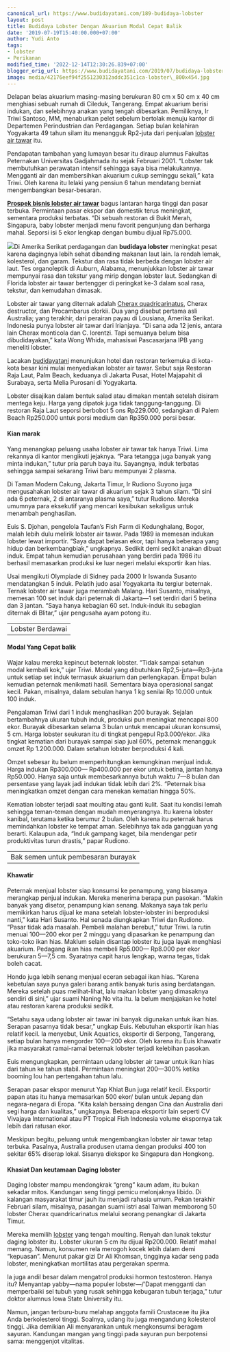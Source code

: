 ```yaml
---
canonical_url: https://www.budidayatani.com/189-budidaya-lobster
layout: post
title: Budidaya Lobster Dengan Akuarium Modal Cepat Balik
date: '2019-07-19T15:40:00.000+07:00'
author: Yudi Anto
tags:
- lobster
- Perikanan
modified_time: '2022-12-14T12:30:26.839+07:00'
blogger_orig_url: https://www.budidayatani.com/2019/07/budidaya-lobster-dengan-akuarium-modal.html
image: media/42176eef94f2551230312addc351c1ca-lobster\_800x454.jpg
---
```

Delapan belas akuarium masing-masing berukuran 80 cm x 50 cm x 40 cm menghiasi sebuah rumah di Cileduk, Tangerang. Empat akuarium berisi indukan, dan selebihnya anakan yang tengah dibesarkan. Pemiliknya, Ir Triwi Santoso, MM, menaburkan pelet sebelum bertolak menuju kantor di Departemen Perindustrian dan Perdagangan. Setiap bulan kelahiran Yogyakarta 49 tahun silam itu menangguk Rp2-juta dari penjualan [lobster air tawar](https://www.budidayatani.com/2019/07/analisis-ternak-lobster-air-tawar.html) itu.

Pendapatan tambahan yang lumayan besar itu diraup alumnus Fakultas Peternakan Universitas Gadjahmada itu sejak Februari 2001. “Lobster tak membutuhkan perawatan intensif sehingga saya bisa melakukannya. Mengganti air dan membersihkan akuarium cukup seminggu sekali,” kata Triwi. Oleh karena itu lelaki yang pensiun 6 tahun mendatang berniat mengembangkan besar-besaran.

**[Prospek bisnis lobster air tawar](https://www.budidayatani.com/2019/06/budidaya-lobster-di-lahan-sempit-dengan.html)** bagus lantaran harga tinggi dan pasar terbuka. Permintaan pasar ekspor dan domestik terus meningkat, sementara produksi terbatas. “Di sebuah restoran di Bukit Merah, Singapura, baby lobster menjadi menu favorit pengunjung dan berharga mahal. Seporsi isi 5 ekor lengkap dengan bumbu dijual Rp75.000.

[![](https://i2.wp.com/1.bp.blogspot.com/-uhChG6j7jMs/XTF-dNK_CVI/AAAAAAAADDg/vH2t6A_2FxUVPe2HXI5XyJvIafAhEVV9ACLcBGAs/s400/lobster_800x454.jpg?resize=400%2C226&ssl=1)](https://i1.wp.com/1.bp.blogspot.com/-uhChG6j7jMs/XTF-dNK_CVI/AAAAAAAADDg/vH2t6A_2FxUVPe2HXI5XyJvIafAhEVV9ACLcBGAs/s1600/lobster_800x454.jpg?ssl=1)Di Amerika Serikat perdagangan dan **budidaya lobster** meningkat pesat karena dagingnya lebih sehat dibanding makanan laut lain. Ia rendah lemak, kolesterol, dan garam. Tekstur dan rasa tidak berbeda dengan lobster air laut. Tes organoleptik di Auburn, Alabama, menunjukkan lobster air tawar mempunyai rasa dan tekstur yang mirip dengan lobster laut. Sedangkan di Florida lobster air tawar bertengger di peringkat ke-3 dalam soal rasa, tekstur, dan kemudahan dimasak.

Lobster air tawar yang diternak adalah [Cherax quadricarinatus](https://www.iucnredlist.org/species/4621/11041003), Cherax destructor, dan Procambarus clorkii. Dua yang disebut pertama asli Australia; yang terakhir, dari perairan payau di Lousiana, Amerika Serikat. Indonesia punya lobster air tawar dari Irianjaya. “Di sana ada 12 jenis, antara lain Cherax monticola dan C. lorentzi. Tapi semuanya belum bisa dibudidayakan,” kata Wong Whida, mahasiswi Pascasarjana IPB yang meneliti lobster.

Lacakan [budidayatani](https://www.budidayatani.com/) menunjukan hotel dan restoran terkemuka di kota-kota besar kini mulai menyediakan lobster air tawar. Sebut saja Restoran Raja Laut, Palm Beach, keduanya di Jakarta Pusat, Hotel Majapahit di Surabaya, serta Melia Purosani di Yogyakarta.

Lobster disajikan dalam bentuk salad atau dimakan mentah setelah disiram mentega keju. Harga yang dipatok juga tidak tanggung-tanggung. Di restoran Raja Laut seporsi berbobot 5 ons Rp229.000, sedangkan di Palem Beach Rp250.000 untuk porsi medium dan Rp350.000 porsi besar.

#### Kian marak

Yang menangkap peluang usaha lobster air tawar tak hanya Triwi. Lima rekannya di kantor mengikuti jejaknya. “Para tetangga juga banyak yang minta indukan,” tutur pria paruh baya itu. Sayangnya, induk terbatas sehingga sampai sekarang Triwi baru mempunyai 2 plasma.

Di Taman Modern Cakung, Jakarta Timur, Ir Rudiono Suyono juga mengusahakan lobster air tawar di akuarium sejak 3 tahun silam. “Di sini ada 6 peternak, 2 di antaranya plasma saya,” tutur Rudiono. Mereka umumnya para eksekutif yang mencari kesibukan sekaligus untuk menambah penghasilan.

Euis S. Djohan, pengelola Taufan’s Fish Farm di Kedunghalang, Bogor, malah lebih dulu melirik lobster air tawar. Pada 1989 ia memesan indukan lobster lewat importir. “Saya dapat belasan ekor, tapi hanya beberapa yang hidup dan berkembangbiak,” ungkapnya. Sedikit demi sedikit anakan dibuat induk. Empat tahun kemudian perusahaan yang berdiri pada 1986 itu berhasil memasarkan produksi ke luar negeri melalui eksportir ikan hias.

Usai mengikuti Olympiade di Sidney pada 2000 Ir Iswanda Susanto mendatangkan 5 induk. Pelatih judo asal Yogyakarta itu tergiur beternak. Ternak lobster air tawar juga merambah Malang. Hari Susanto, misalnya, memesan 100 set induk dari peternak di Jakarta—1 set terdiri dari 5 betina dan 3 jantan. “Saya hanya kebagian 60 set. Induk-induk itu sebagian diternak di Blitar,” ujar pengusaha ayam potong itu.



|  |
| --- |
| Lobster Berdawai |

#### Modal Yang Cepat balik

Wajar kalau mereka kepincut beternak lobster. “Tidak sampai setahun modal kembali kok,” ujar Triwi. Modal yang dibutuhkan Rp2,5-juta—Rp3-juta untuk setiap set induk termasuk akuarium dan perlengkapan. Empat bulan kemudian peternak menikmati hasil. Sementara biaya operasional sangat kecil. Pakan, misalnya, dalam sebulan hanya 1 kg senilai Rp 10.000 untuk 100 induk.

Pengalaman Triwi dari 1 induk menghasilkan 200 burayak. Sejalan bertambahnya ukuran tubuh induk, produksi pun meningkat mencapai 800 ekor. Burayak dibesarkan selama 3 bulan untuk mencapai ukuran konsumsi, 5 cm. Harga lobster seukuran itu di tingkat pengepul Rp3.000/ekor. Jika tingkat kematian dari burayak sampai siap jual 60%, peternak menangguk omzet Rp 1.200.000. Dalam setahun lobster berproduksi 4 kali.

Omzet sebesar itu belum memperhitungkan kemungkinan menjual induk. Harga indukan Rp300.000— Rp400.000 per ekor untuk betina, jantan hanya Rp50.000. Hanya saja untuk membesarkannya butuh waktu 7—8 bulan dan persentase yang layak jadi indukan tidak lebih dari 2%. “Peternak bisa meningkatkan omzet dengan cara menekan kematian hingga 50%.

Kematian lobster terjadi saat moulting atau ganti kulit. Saat itu kondisi lemah sehingga teman-teman dengan mudah menyerangnya. Itu karena lobster kanibal, terutama ketika berumur 2 bulan. Oleh karena itu peternak harus memindahkan lobster ke tempat aman. Selebihnya tak ada gangguan yang berarti. Kalaupun ada, “Induk gampang kaget, bila mendengar petir produktivitas turun drastis,” papar Rudiono.



|  |
| --- |
| Bak semen untuk pembesaran burayak |

#### Khawatir

Peternak menjual lobster siap konsumsi ke penampung, yang biasanya merangkap penjual indukan. Mereka menerima berapa pun pasokan. “Makin banyak yang disetor, penampung kian senang. Makanya saya tak perlu memikirkan harus dijual ke mana setelah lobster-lobster ini berproduksi nanti,” kata Hari Susanto. Hal senada diungkapkan Triwi dan Rudiono. “Pasar tidak ada masalah. Pembeli malahan berebut,” tutur Triwi. Ia rutin menuai 100—200 ekor per 2 minggu yang dipasarkan ke penampung dan toko-toko ikan hias. Maklum selain disantap lobster itu juga layak menghiasi akuarium. Pedagang ikan hias membeli Rp5.000— Rp8.000 per ekor berukuran 5—7,5 cm. Syaratnya capit harus lengkap, warna tegas, tidak boleh cacat.

Hondo juga lebih senang menjual eceran sebagai ikan hias. “Karena kebetulan saya punya galeri barang antik banyak turis asing berdatangan. Mereka setelah puas melihat-lihat, lalu makan lobster yang dimasaknya sendiri di sini,” ujar suami Naning No vita itu. Ia belum menjajakan ke hotel atau restoran karena produksi sedikit.

“Setahu saya udang lobster air tawar ini banyak digunakan untuk ikan hias. Serapan pasarnya tidak besar,” ungkap Euis. Kebutuhan eksportir ikan hias relatif kecil. Ia menyebut, Unik Aquatics, eksportir di Serpong, Tangerang, setiap bulan hanya mengorder 100—200 ekor. Oleh karena itu Euis khawatir jika masyarakat ramai-ramai beternak lobster terjadi kelebihan pasokan.

Euis mengungkapkan, permintaan udang lobster air tawar untuk ikan hias dari tahun ke tahun stabil. Permintaan meningkat 200—300% ketika booming lou han pertengahan tahun lalu.

Serapan pasar ekspor menurut Yap Khiat Bun juga relatif kecil. Eksportir papan atas itu hanya memasarkan 500 ekor/ bulan untuk Jepang dan negara-negara di Eropa. “Kita kalah bersaing dengan Cina dan Australia dari segi harga dan kualitas,” ungkapnya. Beberapa eksportir lain seperti CV Vivajaya International atau PT Tropical Fish Indonesia volume ekspornya tak lebih dari ratusan ekor.

Meskipun begitu, peluang untuk mengembangkan lobster air tawar tetap terbuka. Pasalnya, Australia produsen utama dengan produksi 400 ton sekitar 65% diserap lokal. Sisanya diekspor ke Singapura dan Hongkong.

#### Khasiat Dan keutamaan Daging lobster

Daging lobster mampu mendongkrak “greng” kaum adam, itu bukan sekadar mitos. Kandungan seng tinggi pemicu melonjaknya libido. Di kalangan masyarakat timur jauh itu menjadi rahasia umum. Pekan terakhir Februari silam, misalnya, pasangan suami istri asal Taiwan memborong 50 lobster Cherax quandricarinatus melalui seorang penangkar di Jakarta Timur.

Mereka memilih [lobster](https://www.budidayatani.com/search/label/lobster) yang tengah moulting. Renyah dan lunak tekstur daging lobster itu. Lobster ukuran 5 cm itu dijual Rp200.000. Relatif mahal memang. Namun, konsumen rela merogoh kocek lebih dalam demi “kepuasan”. Menurut pakar gizi Dr Ali Khomsan, tingginya kadar seng pada lobster, meningkatkan mortilitas atau pergerakan sperma.

la juga andil besar dalam mengatrol produksi hormon testosteron. Hanya itu? Menyantap yabby—nama populer lobster—/’Dapat mengganti dan memperbaiki sel tubuh yang rusak sehingga kebugaran tubuh terjaga,” tutur doktor alumnus lowa State University itu.

Namun, jangan terburu-buru melahap anggota famili Crustaceae itu jika Anda berkolesterol tinggi. Soalnya, udang itu juga mengandung kolesterol tinggi. Jika demikian Ali menyarankan untuk mengkonsumsi beragam sayuran. Kandungan mangan yang tinggi pada sayuran pun berpotensi sama: menggenjot vitalitas.

